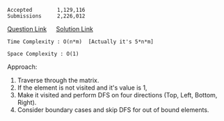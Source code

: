     Accepted        1,129,116
    Submissions     2,226,012
[Question Link](https://leetcode.com/problems/number-of-islands/) &emsp; [Solution Link](https://github.com/yvrakesh/Leetcode/blob/main/Amazon/Source%20Code/2.%20Number%20of%20Islands/sol.cpp)

    Time Complexity : O(n*m)  [Actually it's 5*n*m]

    Space Complexity : O(1)
Approach:
1. Traverse through the matrix.
2. If the element is not visited and it's value is 1,
3. Make it visited and perform DFS on four directions (Top, Left, Bottom, Right).
4. Consider boundary cases and skip DFS for out of bound elements.


